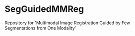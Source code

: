 # SegGuidedMMReg
Repository for 'Multimodal Image Registration Guided by Few Segmentations from One Modality'
